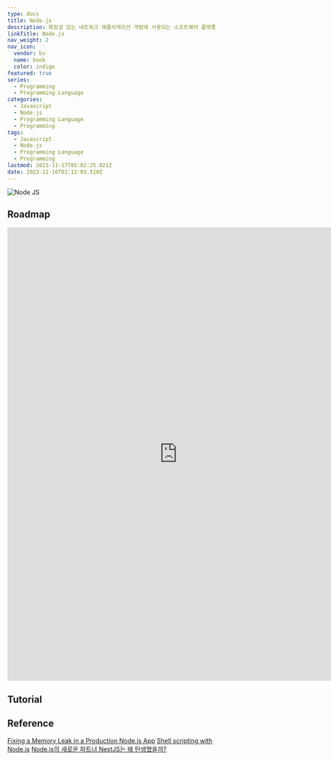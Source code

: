 ```yaml
---
type: docs
title: Node.js
description: 확장성 있는 네트워크 애플리케이션 개발에 사용되는 소프트웨어 플랫폼
linkTitle: Node.js
nav_weight: 2
nav_icon:
  vendor: bs
  name: book
  color: indigo
featured: true
series:
  - Programming
  - Programming Language
categories:
  - Javascript
  - Node.js
  - Programming Language
  - Programming
tags:
  - Javascript
  - Node.js
  - Programming Language
  - Programming
lastmod: 2023-11-17T05:02:25.021Z
date: 2023-11-16T01:12:03.510Z
---
```


![Node JS](/programming/node-js.png#center)

## Roadmap

<p align="center">
<iframe width="768" height="1024" src="https://roadmap.sh/nodejs?s=652b754df43a58c923ce9d26" frameborder="0" allow="accelerometer; autoplay; encrypted-media; gyroscope; picture-in-picture" allowfullscreen></iframe>
</p>

## Tutorial

## Reference

[Fixing a Memory Leak in a Production Node.js App](https://kentcdodds.com/blog/fixing-a-memory-leak-in-a-production-node-js-app)
[Shell scripting with Node.js](https://exploringjs.com/nodejs-shell-scripting/toc.html)
[Node.js의 새로운 파트너 NestJS는 왜 탄생했을까?](https://yozm.wishket.com/magazine/detail/2215/)
